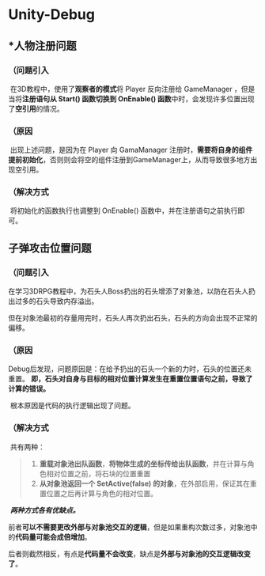 # Unity-Debug



## *人物注册问题

### （问题引入

​	在3D教程中，使用了**观察者的模式**将 Player 反向注册给 GameManager ，但是当将**注册语句从 Start() 函数切换到 OnEnable() 函数**中时，会发现许多位置出现了**空引用**的情况。



### （原因

​	出现上述问题，是因为在 Player 向 GamaManager 注册时，**需要将自身的组件提前初始化**，否则则会将空的组件注册到GameManager上，从而导致很多地方出现空引用。



### （解决方式

​	将初始化的函数执行也调整到 OnEnable() 函数中，并在注册语句之前执行即可。





## 子弹攻击位置问题

### （问题引入

​	在学习3DRPG教程中，为石头人Boss扔出的石头增添了对象池，以防在石头人扔出过多的石头导致内存溢出。

​	但在对象池最初的存量用完时，石头人再次扔出石头，石头的方向会出现不正常的偏移。



### （原因

​	Debug后发现，问题原因是：在给予扔出的石头一个新的力时，石头的位置还未重置。						**即，石头对自身与目标的相对位置计算发生在重置位置语句之前，导致了计算的错误。**

​	根本原因是代码的执行逻辑出现了问题。



### （解决方式

​	共有两种：

>1. **重载对象池出队函数**，**将物体生成的坐标传给出队函数**，并在计算与角色相对位置之前，将石块的位置重置
>2. **从对象池返回一个 SetActive(false) 的对象**，在外部启用，保证其在重置位置之后再计算与角色的相对位置。



​	***两种方式各有优缺点。***

​	前者**可以不需要更改外部与对象池交互的逻辑**，但是如果重构次数过多，对象池中的**代码量可能会成倍增加**。

​	后者则截然相反，有点是**代码量不会改变**，缺点是**外部与对象池的交互逻辑改变了**。

​	

​	

